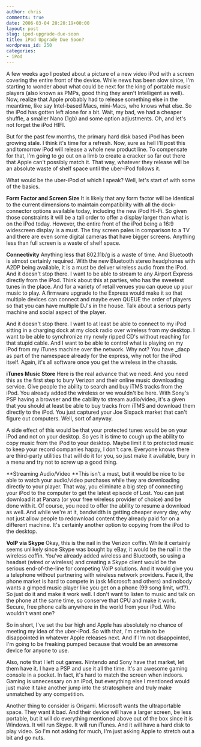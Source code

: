 ```yaml
---
author: chris
comments: true
date: 2006-03-04 20:20:19+00:00
layout: post
slug: ipod-upgrade-due-soon
title: iPod Upgrade Due Soon?
wordpress_id: 250
categories:
- iPod
---
```


A few weeks ago I posted about a picture of a new video iPod with a screen covering the entire front of the device. While news has been slow since, I'm starting to wonder about what could be next for the king of portable music players (also known as PMPs, good thing they aren't Intelligent as well). Now, realize that Apple probably had to release something else in the meantime, like say Intel-based Macs, mini-Macs, who knows what else. So the iPod has gotten left alone for a bit. Wait, my bad, we had a cheaper shuffle, a smaller Nano (1gb) and some option adjustments. Oh, and let's not forget the iPod HIFI.

But for the past few months, the primary hard disk based iPod has been growing stale. I think it's time for a refresh. Now, sure as hell I'll post this and tomorrow iPod will release a whole new product line. To compensate for that, I'm going to go out on a limb to create a cracker so far out there that Apple can't possibly match it. That way, whatever they release will be an absolute waste of shelf space until the uber-iPod follows it.

What would be the uber-iPod of which I speak? Well, let's start of with some of the basics.

**Form Factor and Screen Size**
It is likely that any form factor will be identical to the current dimensions to maintain compatibility with all the dock-connector options available today, including the new iPod Hi-Fi. So given those constraints it will be a tall order to offer a display larger than what is on the iPod today. However, the entire front of the iPod being a 16:9 widescreen display is a must. The tiny screen pales in comparison to a TV and there are even some digital cameras that have bigger screens. Anything less than full screen is a waste of shelf space.

**Connectivity**
Anything less that 802.11b/g is a waste of time. And Bluetooth is almost certainly required. With the new Bluetooth stereo headphones with A2DP being available, it is a must be deliver wireless audio from the iPod. And it doesn't stop there. I want to be able to stream to any Airport Express directly from the iPod. Think about this at parties, who has the sweetest tunes in the place. And for a variety of retail venues you can queue up your music to play. A firmware upgrade to the Express would make it so that multiple devices can connect and maybe even QUEUE the order of players so that you can have multiple DJ's in the house. Talk about a serious party machine and social aspect of the player.

And it doesn't stop there. I want to at least be able to connect to my iPod sitting in a charging dock at my clock radio over wireless from my desktop. I want to be able to synchronize my newly ripped CD's without reaching for that stupid cable. And I want to be able to control what is playing on my iPod from my iTunes machine over the network. Why not? You have _dacp as part of the namespace already for the express, why not for the iPod itself. Again, it's all software once you get the wireless in the chassis.

**iTunes Music Store**
Here is the real advance that we need. And you need this as the first step to bury Verizon and their online music downloading service. Give people the ability to search and buy iTMS tracks from the iPod. You already added the wireless or we wouldn't be here. With Sony's PSP having a browser and the cability to stream audio/video, it's a given that you should at least be able to buy tracks from iTMS and download them directly to the iPod. You just captured your Joe Sixpack market that can't figure out computers. Well, sort of anyway.

A side effect of this would be that your protected tunes would be on your iPod and not on your desktop. So yes it is time to cough up the ability to copy music from the iPod to your desktop. Maybe limit it to protected music to keep your record companies happy, I don't care. Everyone knows there are third-party utilities that will do it for you, so just make it available, bury in a menu and try not to screw up a good thing.

**Streaming Audio/Video
**This isn't a must, but it would be nice to be able to watch your audio/video purchases while they are downloading directly to your player. That way, you eliminate a big step of connecting your iPod to the computer to get the latest episode of Lost. You can just download it at Panara (or your free wireless provider of choice) and be done with it. Of course, you need to offer the ability to resume a download as well. And while we're at it, bandwidth is getting cheaper every day, why not just allow people to redownload content they already paid for on a different machine. It's certainly another option to copying from the iPod to the desktop.

**VoIP via Skype**
Okay, this is the nail in the Verizon coffin. While it certainly seems unlikely since Skype was bought by eBay, it would be the nail in the wireless coffin. You've already added wireless and Bluetooth, so using a headset (wired or wireless) and creating a Skype client would be the serious end-of-the-line for competing VoIP solutions. And it would give you a telephone without partnering with wireless network providers. Face it, the phone market is hard to compete in (ask Microsoft and others) and nobody wants a gimped music player like you get on a phone (99 song limit, wtf?). So just do it and make it work well. I don't want to listen to music and talk on the phone at the same time, so conserve that CPU and make it work. Secure, free phone calls anywhere in the world from your iPod. Who wouldn't want one?

So in short, I've set the bar high and Apple has absolutely no chance of meeting my idea of the uber-iPod. So with that, I'm certain to be disappointed in whatever Apple releases next. And if I'm not disappointed, I'm going to be freaking pumped because that would be an awesome device for anyone to use.

Also, note that I left out games. Nintendo and Sony have that market, let them have it. I have a PSP and use it all the time. It's an awesome gaming console in a pocket. In fact, it's hard to match the screen when indoors. Gaming is unnecessary on an iPod, but everything else I mentioned would just make it take another jump into the stratosphere and truly make unmatched by any competition.

Another thing to consider is Origami. Microsoft wants the ultraportable space. They want it bad. And their device will have a larger screen, be less portable, but it will do everything mentioned above out of the box since it is Windows. It will run Skype. It will run iTunes. And it will have a hard disk to play video. So I'm not asking for much, I'm just asking Apple to stretch out a bit and go nuts.

